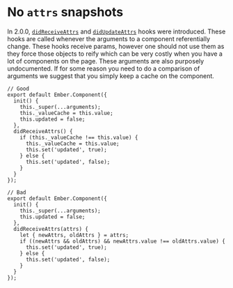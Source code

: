 # No `attrs` snapshots

In 2.0.0, [`didReceiveAttrs`](https://guides.emberjs.com/v2.9.0/components/the-component-lifecycle/#toc_formatting-component-attributes-with-code-didreceiveattrs-code) and [`didUpdateAttrs`](https://guides.emberjs.com/v2.9.0/components/the-component-lifecycle/#toc_resetting-presentation-state-on-attribute-change-with-code-didupdateattrs-code) hooks were introduced. These hooks are called whenever the arguments to a component referentially change. These hooks receive params, however one should not use them as they force those objects to reify which can be very costly when you have a lot of components on the page. These arguments are also purposely undocumented. If for some reason you need to do a comparison of arguments we suggest that you simply keep a cache on the component.

```
// Good
export default Ember.Component({
  init() {
    this._super(...arguments);
    this._valueCache = this.value;
    this.updated = false;
  },
  didReceiveAttrs() {
    if (this._valueCache !== this.value) {
      this._valueCache = this.value;
      this.set('updated', true);
    } else {
      this.set('updated', false);
    }
  }
});

// Bad
export default Ember.Component({
  init() {
    this._super(...arguments);
    this.updated = false;
  },
  didReceiveAttrs(attrs) {
    let { newAttrs, oldAttrs } = attrs;
    if ((newAttrs && oldAttrs) && newAttrs.value !== oldAttrs.value) {
      this.set('updated', true);
    } else {
      this.set('updated', false);
    }
  }
});
```
